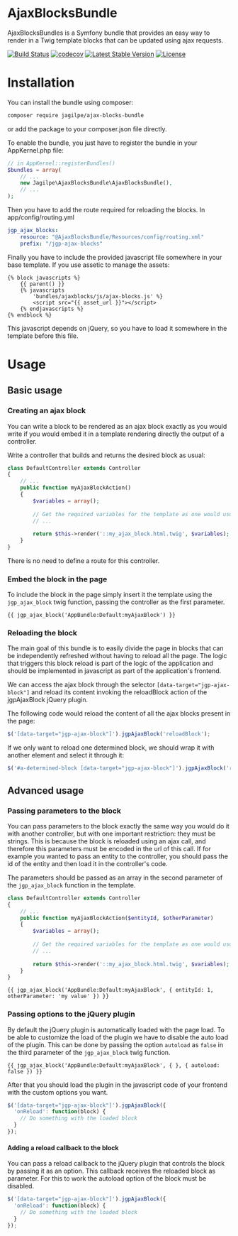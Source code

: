AjaxBlocksBundle
================

AjaxBlocksBundles is a Symfony bundle that provides an easy way to render in a Twig template blocks that can be updated using ajax requests.

[![Build Status](https://travis-ci.org/jagilpe/ajax-blocks-bundle.svg?branch=master)](https://travis-ci.org/jagilpe/ajax-blocks-bundle)
[![codecov](https://codecov.io/gh/jagilpe/ajax-blocks-bundle/branch/master/graph/badge.svg)](https://codecov.io/gh/jagilpe/ajax-blocks-bundle)
[![Latest Stable Version](https://poser.pugx.org/jagilpe/ajax-blocks-bundle/v/stable)](https://packagist.org/packages/jagilpe/ajax-blocks-bundle)
[![License](https://poser.pugx.org/jagilpe/ajax-blocks-bundle/license)](https://packagist.org/packages/jagilpe/ajax-blocks-bundle)


# Installation

You can install the bundle using composer:

```bash
composer require jagilpe/ajax-blocks-bundle
```

or add the package to your composer.json file directly.

To enable the bundle, you just have to register the bundle in your AppKernel.php file:

```php
// in AppKernel::registerBundles()
$bundles = array(
    // ...
    new Jagilpe\AjaxBlocksBundle\AjaxBlocksBundle(),
    // ...
);
```

Then you have to add the route required for reloading the blocks. In app/config/routing.yml

```yaml
jgp_ajax_blocks:
    resource: "@AjaxBlocksBundle/Resources/config/routing.xml"
    prefix: "/jgp-ajax-blocks"
```


Finally you have to include the provided javascript file somewhere in your base template. 
If you use assetic to manage the assets:

```twig
{% block javascripts %}
    {{ parent() }}
    {% javascripts
        'bundles/ajaxblocks/js/ajax-blocks.js' %}
        <script src="{{ asset_url }}"></script>
    {% endjavascripts %}
{% endblock %}
```
This javascript depends on jQuery, so you have to load it somewhere in the template before this file.

# Usage

## Basic usage

### Creating an ajax block

You can write a block to be rendered as an ajax block exactly as you would write if you would embed it in a 
template rendering directly the output of a controller.

Write a controller that builds and returns the desired block as usual:

```php
class DefaultController extends Controller
{
    // ...
    public function myAjaxBlockAction()
    {
        $variables = array();
        
        // Get the required variables for the template as one would usually do
        // ...
        
        return $this->render('::my_ajax_block.html.twig', $variables);
    }
}

```

There is no need to define a route for this controller.

### Embed the block in the page

To include the block in the page simply insert it the template using the `jgp_ajax_block` twig function, passing 
the controller as the first parameter.

```twig
{{ jgp_ajax_block('AppBundle:Default:myAjaxBlock') }}
```

### Reloading the block

The main goal of this bundle is to easily divide the page in blocks that can be independently refreshed without 
having to reload all the page. The logic that triggers this block reload is part of the logic of the application 
and should be implemented in javascript as part of the application's frontend.

We can access the ajax block through the selector `[data-target="jgp-ajax-block"]` and reload its content invoking the reloadBlock action of the jgpAjaxBlock jQuery plugin.

The following code would reload the content of all the ajax blocks present in the page:

```javascript
$('[data-target="jgp-ajax-block"]').jgpAjaxBlock('reloadBlock');
```

If we only want to reload one determined block, we should wrap it with another element and select it through it:

```javascript
$('#a-determined-block [data-target="jgp-ajax-block"]').jgpAjaxBlock('reloadBlock');
```

## Advanced usage

### Passing parameters to the block

You can pass parameters to the block exactly the same way you would do it with another controller, but with one 
important restriction: they must be strings. This is because the block is reloaded using an ajax call, and therefore 
this parameters must be encoded in the url of this call. If for example you wanted to pass an entity to the controller,
you should pass the id of the entity and then load it in the controller's code.

The parameters should be passed as an array in the second parameter of the `jgp_ajax_block` function in the template.

```php
class DefaultController extends Controller
{
    // ...
    public function myAjaxBlockAction($entityId, $otherParameter)
    {
        $variables = array();
        
        // Get the required variables for the template as one would usually do
        // ...
        
        return $this->render('::my_ajax_block.html.twig', $variables);
    }
}

```

```twig
{{ jgp_ajax_block('AppBundle:Default:myAjaxBlock', { entityId: 1, otherParameter: 'my value' }) }}
```

### Passing options to the jQuery plugin

By default the jQuery plugin is automatically loaded with the page load. To be able to customize the load of the plugin
we have to disable the auto load of the plugin. This can be done by passing the option `autoload` as `false` in the 
third parameter of the `jgp_ajax_block` twig function.

```twig
{{ jgp_ajax_block('AppBundle:Default:myAjaxBlock', { }, { autoload: false }) }}
```

After that you should load the plugin in the javascript code of your frontend with the custom options you want.

```javascript
$('[data-target="jgp-ajax-block"]').jgpAjaxBlock({
  'onReload': function(block) {
    // Do something with the loaded block
  }
});
```

#### Adding a reload callback to the block

You can pass a reload callback to the jQuery plugin that controls the block by passing it as an option. This callback
receives the reloaded block as parameter. For this to work the autoload option of the block must be disabled.

```javascript
$('[data-target="jgp-ajax-block"]').jgpAjaxBlock({
  'onReload': function(block) {
    // Do something with the loaded block
  }
});
```

